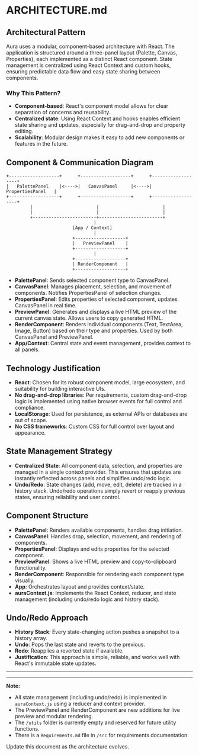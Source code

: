 # ARCHITECTURE.md

## Architectural Pattern

Aura uses a modular, component-based architecture with React. The application is structured around a three-panel layout (Palette, Canvas, Properties), each implemented as a distinct React component. State management is centralized using React Context and custom hooks, ensuring predictable data flow and easy state sharing between components.

### Why This Pattern?

- **Component-based**: React's component model allows for clear separation of concerns and reusability.
- **Centralized state**: Using React Context and hooks enables efficient state sharing and updates, especially for drag-and-drop and property editing.
- **Scalability**: Modular design makes it easy to add new components or features in the future.

## Component & Communication Diagram

```
+-------------------+      +-------------------+      +-------------------+
|   PalettePanel    |<---->|   CanvasPanel     |<---->| PropertiesPanel   |
+-------------------+      +-------------------+      +-------------------+
         |                        |                        |
         |                        |                        |
         +------------------------+------------------------+
                                 |
                         [App / Context]
                                 |
                         +-------------------+
                         |   PreviewPanel    |
                         +-------------------+
                                 |
                         +-------------------+
                         | RenderComponent   |
                         +-------------------+
```

- **PalettePanel**: Sends selected component type to CanvasPanel.
- **CanvasPanel**: Manages placement, selection, and movement of components. Notifies PropertiesPanel of selection changes.
- **PropertiesPanel**: Edits properties of selected component, updates CanvasPanel in real time.
- **PreviewPanel**: Generates and displays a live HTML preview of the current canvas state. Allows users to copy generated HTML.
- **RenderComponent**: Renders individual components (Text, TextArea, Image, Button) based on their type and properties. Used by both CanvasPanel and PreviewPanel.
- **App/Context**: Central state and event management, provides context to all panels.

## Technology Justification

- **React**: Chosen for its robust component model, large ecosystem, and suitability for building interactive UIs.
- **No drag-and-drop libraries**: Per requirements, custom drag-and-drop logic is implemented using native browser events for full control and compliance.
- **LocalStorage**: Used for persistence, as external APIs or databases are out of scope.
- **No CSS frameworks**: Custom CSS for full control over layout and appearance.

## State Management Strategy

- **Centralized State**: All component data, selection, and properties are managed in a single context provider. This ensures that updates are instantly reflected across panels and simplifies undo/redo logic.
- **Undo/Redo**: State changes (add, move, edit, delete) are tracked in a history stack. Undo/redo operations simply revert or reapply previous states, ensuring reliability and user control.

## Component Structure

- **PalettePanel**: Renders available components, handles drag initiation.
- **CanvasPanel**: Handles drop, selection, movement, and rendering of components.
- **PropertiesPanel**: Displays and edits properties for the selected component.
- **PreviewPanel**: Shows a live HTML preview and copy-to-clipboard functionality.
- **RenderComponent**: Responsible for rendering each component type visually.
- **App**: Orchestrates layout and provides context/state.
- **auraContext.js**: Implements the React Context, reducer, and state management (including undo/redo logic and history stack).

## Undo/Redo Approach

- **History Stack**: Every state-changing action pushes a snapshot to a history array.
- **Undo**: Pops the last state and reverts to the previous.
- **Redo**: Reapplies a reverted state if available.
- **Justification**: This approach is simple, reliable, and works well with React's immutable state updates.

---

---

**Note:**

- All state management (including undo/redo) is implemented in `auraContext.js` using a reducer and context provider.
- The PreviewPanel and RenderComponent are new additions for live preview and modular rendering.
- The `/utils` folder is currently empty and reserved for future utility functions.
- There is a `Requirements.md` file in `/src` for requirements documentation.

Update this document as the architecture evolves.
